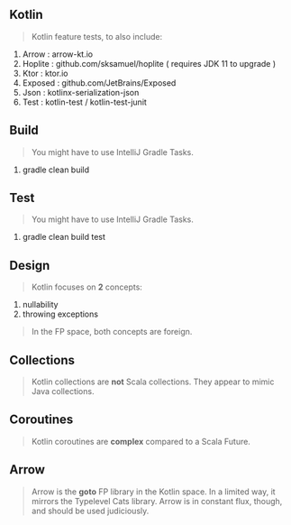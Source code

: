 Kotlin
------
>Kotlin feature tests, to also include:
1. Arrow : arrow-kt.io
2. Hoplite : github.com/sksamuel/hoplite ( requires JDK 11 to upgrade )
3. Ktor : ktor.io
4. Exposed : github.com/JetBrains/Exposed
5. Json : kotlinx-serialization-json
6. Test : kotlin-test / kotlin-test-junit

Build
-----
>You might have to use IntelliJ Gradle Tasks.
1. gradle clean build

Test
----
>You might have to use IntelliJ Gradle Tasks.
1. gradle clean build test

Design
------
>Kotlin focuses on **2** concepts:
1. nullability
2. throwing exceptions
>In the FP space, both concepts are foreign.

Collections
-----------
>Kotlin collections are **not** Scala collections. They appear to mimic Java collections.

Coroutines
----------
>Kotlin coroutines are **complex** compared to a Scala Future.

Arrow
-----
>Arrow is the **goto** FP library in the Kotlin space. In a limited way, it mirrors the
>Typelevel Cats library. Arrow is in constant flux, though, and should be used judiciously.